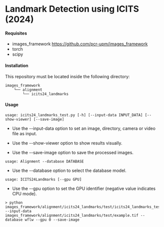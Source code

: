 # Landmark Detection using ICITS (2024)

#### Requisites
- images_framework https://github.com/pcr-upm/images_framework
- torch
- scipy

#### Installation
This repository must be located inside the following directory:
```
images_framework
    └── alignment
        └── icits24_landmarks
```
#### Usage
```
usage: icits24_landmarks_test.py [-h] [--input-data INPUT_DATA] [--show-viewer] [--save-image]
```

* Use the --input-data option to set an image, directory, camera or video file as input.

* Use the --show-viewer option to show results visually.

* Use the --save-image option to save the processed images.
```
usage: Alignment --database DATABASE
```

* Use the --database option to select the database model.
```
usage: ICITS24Landmarks [--gpu GPU]
```

* Use the --gpu option to set the GPU identifier (negative value indicates CPU mode).
```
> python images_framework/alignment/icits24_landmarks/test/icits24_landmarks_test.py --input-data images_framework/alignment/icits24_landmarks/test/example.tif --database wflw --gpu 0 --save-image
```
